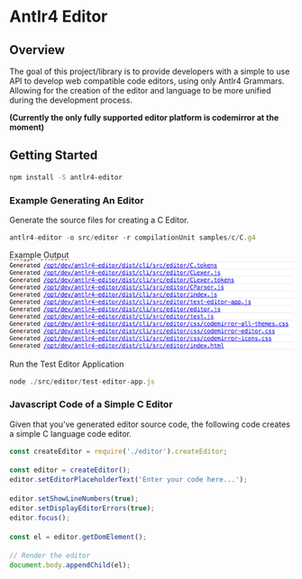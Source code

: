 # Antlr4 Editor

## Overview
The goal of this project/library is to provide developers with a simple to use API to develop
web compatible code editors, using only Antlr4 Grammars. Allowing for the creation of the editor and language
to be more unified during the development process. 

**(Currently the only fully supported editor platform is codemirror at the moment)**

## Getting Started
```bash
npm install -S antlr4-editor
```

### Example Generating An Editor

Generate the source files for creating a C Editor.
```javascript
antlr4-editor -o src/editor -r compilationUnit samples/c/C.g4
```
Example Output
![Output Example](./images/output.png)


Run the Test Editor Application
```javascript
node ./src/editor/test-editor-app.js
```


### Javascript Code of a Simple C Editor

Given that you've generated editor source code, the following code creates
a simple C language code editor.

```javascript
const createEditor = require('./editor').createEditor;

const editor = createEditor();
editor.setEditorPlaceholderText('Enter your code here...');

editor.setShowLineNumbers(true);
editor.setDisplayEditorErrors(true);
editor.focus();

const el = editor.getDomElement();

// Render the editor
document.body.appendChild(el);

```
